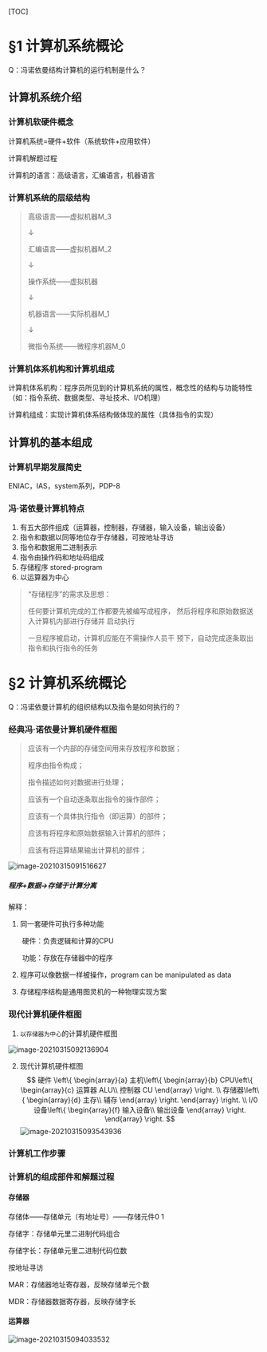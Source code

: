 

[TOC]

# §1 计算机系统概论

Q：冯诺依曼结构计算机的运行机制是什么？

## 计算机系统介绍

### 计算机软硬件概念

计算机系统=硬件+软件（系统软件+应用软件）

计算机解题过程

计算机的语言：高级语言，汇编语言，机器语言

### 计算机系统的层级结构

> 高级语言——虚拟机器M_3
>
> ↓
>
> 汇编语言——虚拟机器M_2
>
> ↓
>
> 操作系统——虚拟机器
>
> ↓
>
> 机器语言——实际机器M_1
>
> ↓
>
> 微指令系统——微程序机器M_0

### 计算机体系机构和计算机组成

计算机体系机构：程序员所见到的计算机系统的属性，概念性的结构与功能特性（如：指令系统、数据类型、寻址技术、I/O机理）

计算机组成：实现计算机体系结构做体现的属性（具体指令的实现）

## 计算机的基本组成

### 计算机早期发展简史

ENIAC，IAS，system系列，PDP-8

### 冯·诺依曼计算机特点

1. 有五大部件组成（运算器，控制器，存储器，输入设备，输出设备）
2. 指令和数据以同等地位存于存储器，可按地址寻访
3. 指令和数据用二进制表示
4. 指令由操作码和地址码组成
5. 存储程序 stored-program
6. 以运算器为中心

> “存储程序”的需求及思想：
>
> 任何要计算机完成的工作都要先被编写成程序，
> 然后将程序和原始数据送入计算机内部进行存储并
> 启动执行
>
> 一旦程序被启动，计算机应能在不需操作人员干
> 预下，自动完成逐条取出指令和执行指令的任务

# §2 计算机系统概论

Q：冯诺依曼计算机的组织结构以及指令是如何执行的？

### 经典冯·诺依曼计算机硬件框图

>应该有一个内部的存储空间用来存放程序和数据；
>
>程序由指令构成；
>
>指令描述如何对数据进行处理；
>
>应该有一个自动逐条取出指令的操作部件；
>
>应该有一个具体执行指令（即运算）的部件；
>
>应该有将程序和原始数据输入计算机的部件；
>
> 应该有将运算结果输出计算机的部件；

![image-20210315091516627](C:\Users\Anne\AppData\Roaming\Typora\typora-user-images\image-20210315091516627.png)

##### 程序+数据→存储于计算分离

解释：

1. 同一套硬件可执行多种功能

   ​	硬件：负责逻辑和计算的CPU

   ​	功能：存放在存储器中的程序

2. 程序可以像数据一样被操作，program can be manipulated as data

3. 存储程序结构是通用图灵机的一种物理实现方案

### 现代计算机硬件框图

1. `以存储器为中心`的计算机硬件框图

![image-20210315092136904](C:\Users\Anne\AppData\Roaming\Typora\typora-user-images\image-20210315092136904.png)

2. 现代计算机硬件框图
   $$
   硬件 \left\{
   	\begin{array}{a}
   	主机\left\{
   		\begin{array}{b}
   		CPU\left\{
   			\begin{array}{c}
   			运算器 ALU\\
   			控制器 CU
   			\end{array}
   		\right.
   		\\
   		存储器\left\{
   			\begin{array}{d}
   			主存\\
   			辅存
   			\end{array}
   		\right.
   		\end{array}
   	\right.
   	\\
   	I/0设备\left\{
   			\begin{array}{f}
   			输入设备\\
   			输出设备
   			\end{array}
   		\right.
   	\end{array}
   \right.
   $$
   ![image-20210315093543936](C:\Users\Anne\AppData\Roaming\Typora\typora-user-images\image-20210315093543936.png)

### 计算机工作步骤

### 计算机的组成部件和解题过程

#### 存储器

存储体——存储单元（有地址号）——存储元件0 1

存储字：存储单元里二进制代码组合

存储字长：存储单元里二进制代码位数

按地址寻访

MAR：存储器地址寄存器，反映存储单元个数

MDR：存储器数据寄存器，反映存储字长

#### 运算器

![image-20210315094033532](C:\Users\Anne\AppData\Roaming\Typora\typora-user-images\image-20210315094033532.png)
